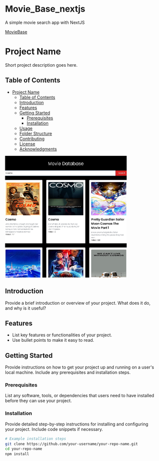 # Movie_Base_nextjs
A simple movie search app with NextJS 

[MovieBase](https://moviebase-nextjs.netlify.app)



# Project Name

Short project description goes here.

## Table of Contents

- [Project Name](#project-name)
  - [Table of Contents](#table-of-contents)
  - [Introduction](#introduction)
  - [Features](#features)
  - [Getting Started](#getting-started)
    - [Prerequisites](#prerequisites)
    - [Installation](#installation)
  - [Usage](#usage)
  - [Folder Structure](#folder-structure)
  - [Contributing](#contributing)
  - [License](#license)
  - [Acknowledgments](#acknowledgments)

<img src="./moviebase.jpg" alt="Alt Text" width="400" height="400">


## Introduction

Provide a brief introduction or overview of your project. What does it do, and why is it useful?

## Features

- List key features or functionalities of your project.
- Use bullet points to make it easy to read.

## Getting Started

Provide instructions on how to get your project up and running on a user's local machine. Include any prerequisites and installation steps.

### Prerequisites

List any software, tools, or dependencies that users need to have installed before they can use your project.

### Installation

Provide detailed step-by-step instructions for installing and configuring your project. Include code snippets if necessary.

```bash
# Example installation steps
git clone https://github.com/your-username/your-repo-name.git
cd your-repo-name
npm install


